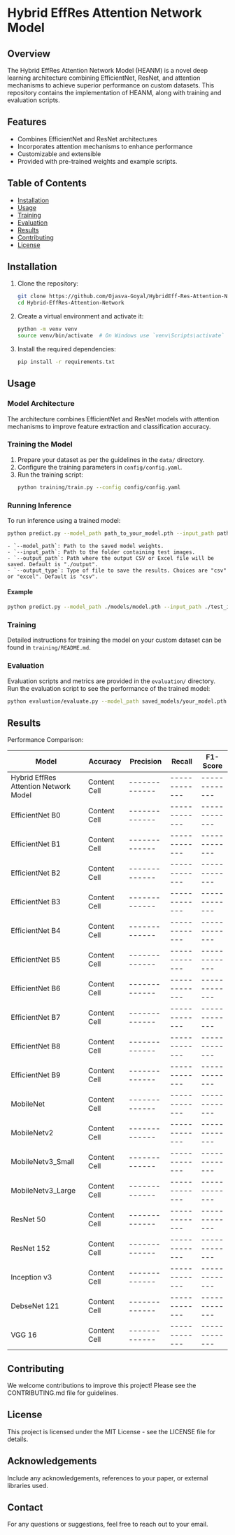 # Hybrid EffRes Attention Network Model

## Overview
The Hybrid EffRes Attention Network Model (HEANM) is a novel deep learning architecture combining EfficientNet, ResNet, and attention mechanisms to achieve superior performance on custom datasets. This repository contains the implementation of HEANM, along with training and evaluation scripts.

## Features
- Combines EfficientNet and ResNet architectures
- Incorporates attention mechanisms to enhance performance
- Customizable and extensible
- Provided with pre-trained weights and example scripts.

## Table of Contents
- [Installation](#installation)
- [Usage](#usage)
- [Training](training)
- [Evaluation](#evaluation)
- [Results](#results)
- [Contributing](contributing)
- [License](#license)

## Installation
1. Clone the repository:
    ```bash
    git clone https://github.com/Ojasva-Goyal/HybridEff-Res-Attention-Network-Model.git
    cd Hybrid-EffRes-Attention-Network
    ```

2. Create a virtual environment and activate it:
    ```bash
    python -m venv venv
    source venv/bin/activate  # On Windows use `venv\Scripts\activate`
    ```

3. Install the required dependencies:
    ```bash
    pip install -r requirements.txt
    ```

## Usage
### Model Architecture
The architecture combines EfficientNet and ResNet models with attention mechanisms to improve feature extraction and classification accuracy.

### Training the Model
1. Prepare your dataset as per the guidelines in the `data/` directory.
2. Configure the training parameters in `config/config.yaml`.
3. Run the training script:
    ```bash
    python training/train.py --config config/config.yaml
    ```

### Running Inference
To run inference using a trained model:
```bash
python predict.py --model_path path_to_your_model.pth --input_path path_to_test_images --output_path output --output_type csv
```

    - `--model_path`: Path to the saved model weights.
    - `--input_path`: Path to the folder containing test images.
    - `--output_path`: Path where the output CSV or Excel file will be saved. Default is "./output".
    - `--output_type`: Type of file to save the results. Choices are "csv" or "excel". Default is "csv".

#### Example

```sh
python predict.py --model_path ./models/model.pth --input_path ./test_images --output_path ./results --output_type excel
```

### Training
Detailed instructions for training the model on your custom dataset can be found in `training/README.md`.

### Evaluation
Evaluation scripts and metrics are provided in the `evaluation/` directory. Run the evaluation script to see the performance of the trained model:

``` bash
python evaluation/evaluate.py --model_path saved_models/your_model.pth --data_path path/to/your/test_data
```
## Results
Performance Comparison:

| Model         | Accuracy      |  Precision     |  Recall       |  F1-Score |
| ------------- | ------------- |  ------------- | ------------- | ------------- |
| Hybrid EffRes Attention Network Model  | Content Cell  | ------------- | ------------- | ------------- |
| EfficientNet B0  | Content Cell  | ------------- | ------------- | ------------- |
| EfficientNet B1  | Content Cell  | ------------- | ------------- | ------------- |
| EfficientNet B2  | Content Cell  | ------------- | ------------- | ------------- |
| EfficientNet B3  | Content Cell  | ------------- | ------------- | ------------- |
| EfficientNet B4  | Content Cell  | ------------- | ------------- | ------------- |
| EfficientNet B5  | Content Cell  | ------------- | ------------- | ------------- |
| EfficientNet B6  | Content Cell  | ------------- | ------------- | ------------- |
| EfficientNet B7  | Content Cell  | ------------- | ------------- | ------------- |
| EfficientNet B8  | Content Cell  | ------------- | ------------- | ------------- |
| EfficientNet B9  | Content Cell  | ------------- | ------------- | ------------- |
| MobileNet  | Content Cell  | ------------- | ------------- | ------------- |
| MobileNetv2  | Content Cell   | ------------- | ------------- | ------------- |
| MobileNetv3_Small  | Content Cell  | ------------- | ------------- | ------------- |
| MobileNetv3_Large  | Content Cell | ------------- | ------------- | ------------- |
| ResNet 50  | Content Cell  | ------------- | ------------- | ------------- |
| ResNet 152  | Content Cell  | ------------- | ------------- | ------------- |
| Inception v3  | Content Cell  | ------------- | ------------- | ------------- |
| DebseNet 121  | Content Cell  | ------------- | ------------- | ------------- |
| VGG 16  | Content Cell  | ------------- | ------------- | ------------- |


## Contributing
We welcome contributions to improve this project! Please see the CONTRIBUTING.md file for guidelines.

## License
This project is licensed under the MIT License - see the LICENSE file for details.

## Acknowledgements
Include any acknowledgements, references to your paper, or external libraries used.
## Contact
For any questions or suggestions, feel free to reach out to your email.


